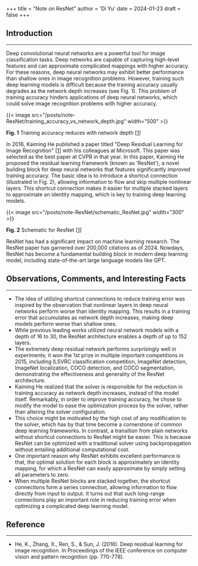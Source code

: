 +++
title = "Note on ResNet"
author = 'Di Yu'
date = 2024-01-23
draft = false
+++

<!-- # Note on "Deep Residual Learning for Image Recognition"
**Created on** 2024-1-23\
**Author** Di Yu (yudi.0211@foxmail.com) -->

## Introduction

---

Deep convolutional neural networks are a powerful tool for image classification tasks. Deep networks are capable of capturing high-level features and can approximate complicated mappings with higher accuracy. For these reasons, deep neural networks may exhibit better performance than shallow ones in image recognition problems. However, training such deep learning models is difficult because the training accuracy usually degrades as the network depth increases (see Fig. 1). This problem of training accuracy hinders applications of deep neural networks, which could solve image recognition problems with higher accuracy.

{{< image src="/posts/note-ResNet/training_accuracy_vs_network_depth.jpg" width="500" >}}

**Fig. 1** Training accuracy reduces with network depth [[1](#reference)]

In 2016, Kaiming He published a paper titled "Deep Residual Learning for Image Recognition" [[1](#reference)] with his colleagues at Microsoft. This paper was selected as the best paper at CVPR in that year. In this paper, Kaiming He proposed the residual learning framework (known as 'ResNet'), a novel building block for deep neural networks that features significantly improved training accuracy. The basic idea is to introduce a shortcut connection (illustrated in Fig. 2), allowing information to flow and skip multiple nonlinear layers. This shortcut connection makes it easier for multiple stacked layers to approximate an identity mapping, which is key to training deep learning models.

{{< image src="/posts/note-ResNet/schematic_ResNet.jpg" width="300" >}}

**Fig. 2** Schematic for ResNet [[1](#reference)]

ResNet has had a significant impact on machine learning research. The ResNet paper has garnered over 200,000 citations as of 2024. Nowdays, ResNet has become a fundamental building block in modern deep learning model, including state-of-the-art large language models like GPT.

## Observations, Comments, and Interesting Facts

---

- The idea of utilizing shortcut connections to reduce training error was inspired by the observation that nonlinear layers in deep neural networks perform worse than identity mapping. This results in a training error that accumulates as network depth increases, making deep models perform worse than shallow ones.
- While previous leading works utilized neural network models with a depth of 16 to 30, the ResNet architecture enables a depth of up to 152 layers. 
- The extremely deep residual network performs surprisingly well in experiments; it won the 1st prize in multiple important competitions in 2015, including ILSVRC classification competition, ImageNet detection, ImageNet localization, COCO detection, and COCO segmentation, demonstrating the effectiveness and generality of the ResNet architecture.
- Kaiming He realized that the solver is responsible for the reduction in training accuracy as network depth increases, instead of the model itself. Remarkably, in order to improve training accuracy, he chose to modify the model to ease the optimization process by the solver, rather than altering the solver configuration.
- This choice might be motivated by the high cost of any modification to the solver, which has by that time become a cornerstone of common deep learning frameworks. In contrast, a transition from plain networks without shortcut connections to ResNet might be easier. This is because ResNet can be optimized with a traditional solver using backpropagation without entailing additional computational cost.
- One important reason why ResNet exhibits excellent performance is that, the optimal solution for each block is approximately an identity mapping, for which a ResNet can easily approximate by simply setting all parameters to zero.
- When multiple ResNet blocks are stacked together, the shortcut connections form a series connection, allowing information to flow directly from input to output. It turns out that such long-range connections play an important role in reducing training error when optimizing a complicated deep learning model.

## Reference

---

- He, K., Zhang, X., Ren, S., & Sun, J. (2016). Deep residual learning for image recognition. In Proceedings of the IEEE conference on computer vision and pattern recognition (pp. 770-778).
